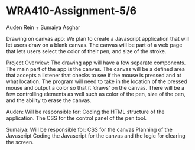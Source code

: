 # WRA410-Assignment-5/6

Auden Rein + Sumaiya Asghar

Drawing on canvas app: We plan to create a Javascript application that will let users draw on a blank canvas. The canvas will be part of a web page that lets users select the color of their pen, and size of the stroke.

Project Overview: The drawing app will have a few separate components. The main part of the app is the canvas. The canvas will be a defined area that accepts a listener that checks to see if the mouse is pressed and at what location. The program will need to take in the location of the pressed mouse and output a color so that it ‘draws’ on the canvas. There will be a few controlling elements as well such as color of the pen, size of the pen, and the ability to erase the canvas. 

Auden: 
  Will be responsible for:
    Coding the HTML structure of the application.
    The CSS for the control panel of the pen tool. 

Sumaiya: 
  Will be responsible for:
    CSS for the canvas 
    Planning of the Javascript
   Coding the Javascript for the canvas and the logic for clearing the screen.
